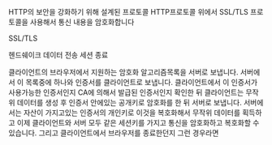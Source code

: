 HTTP의 보안을 강화하기 위해 설계된 프로토콜
HTTP프로토콜 위에서 SSL/TLS 프로토콜을 사용해서 통신 내용을 암호화합니다

SSL/TLS

헨드쉐이크
데이터 전송
세션 종료

클라이언트의 브라우저에서 지원하는 암호화 알고리즘목록을 서버로 보냅니다.
서버에서 이 목록중에 하나와 인증서를 클라이언트로 보냅니다.
클라이언트에서 이 인증서가 사용가능한 인증서인지 CA에 의해서 발급된 인증서인지 확인한 뒤
클라이언트는 무작위 데이터를 생성 후 인증서 안에있는 공개키로 암호화를 한 뒤 서버로 보냅니다.
서버에서는 자산이 가지고있는 인증서의 개인키로 이것을 복호화해서 무작위 데이터를 획득하고
이제 클라이언트와 서버 모두 같은 세션키를 가지고 통신을 암호화하고 복호화할 수 있습니다.
그리고 클라이언트에서 브라우저를 종료한던지 그런 경우라면